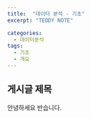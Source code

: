 ```yaml
---
title:  "데이터 분석 - 기초"
excerpt: "TEDDY NOTE"

categories:
  - 데이터분석
tags:
  - 기초
  - 개요
---
```


## 게시글 제목

안녕하세요 반습니다.
